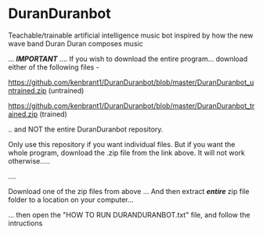# DuranDuranbot
Teachable/trainable artificial intelligence music bot inspired by how the new wave band Duran Duran composes music


... ***IMPORTANT*** .... If you wish to download the entire program... download either of the following files - 

https://github.com/kenbrant1/DuranDuranbot/blob/master/DuranDuranbot_untrained.zip (untrained)

https://github.com/kenbrant1/DuranDuranbot/blob/master/DuranDuranbot_trained.zip (trained)
 
 .. and NOT the entire DuranDuranbot repository.

Only use this repository if you want individual files. But if you want the whole program, download the .zip file from the link above. It will not work otherwise.....

....


Download one of the zip files from above ... And then extract ***entire*** zip file folder to a location on your computer...


... then open the "HOW TO RUN DURANDURANBOT.txt" file, and follow the intructions
